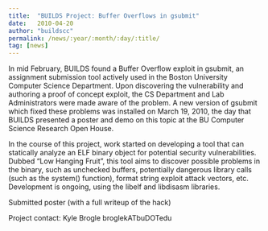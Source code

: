 ```yaml
---
title:  "BUILDS Project: Buffer Overflows in gsubmit"
date:   2010-04-20
author: "buildscc"
permalink: /news/:year/:month/:day/:title/
tag: [news]
---
```


In mid February, BUILDS found a Buffer Overflow exploit in gsubmit, an assignment submission tool actively used in the Boston University Computer Science Department. Upon discovering the vulnerability and authoring a proof of concept exploit, the CS Department and Lab Administrators were made aware of the problem. A new version of gsubmit which fixed these problems was installed on March 19, 2010, the day that BUILDS presented a poster and demo on this topic at the BU Computer Science Research Open House.


In the course of this project, work started on developing a tool that can statically analyze an ELF binary object for potential security vulnerabilities. Dubbed “Low Hanging Fruit”, this tool aims to discover possible problems in the binary, such as unchecked buffers, potentially dangerous library calls (such as the system() function), format string exploit attack vectors, etc. Development is ongoing, using the libelf and libdisasm libraries.


Submitted poster (with a full writeup of the hack)


Project contact: Kyle Brogle
broglekATbuDOTedu